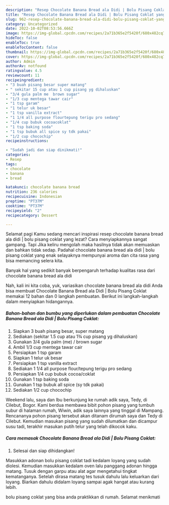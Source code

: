```yaml
---
description: "Resep Chocolate Banana Bread ala Didi | Bolu Pisang Coklat yang Enak , Enak Banget"
title: "Resep Chocolate Banana Bread ala Didi | Bolu Pisang Coklat yang Enak , Enak Banget"
slug: 962-resep-chocolate-banana-bread-ala-didi-bolu-pisang-coklat-yang-enak-enak-banget
category: Uncategorized
date: 2022-10-02T08:53:56.666Z
image: https://img-global.cpcdn.com/recipes/2a71b365e2f5420f/680x482cq70/chocolate-banana-bread-ala-didi-bolu-pisang-coklat-foto-resep-utama.jpg
hideToc: false
enableToc: true
enableTocContent: false
thumbnail: https://img-global.cpcdn.com/recipes/2a71b365e2f5420f/680x482cq70/chocolate-banana-bread-ala-didi-bolu-pisang-coklat-foto-resep-utama.jpg
cover: https://img-global.cpcdn.com/recipes/2a71b365e2f5420f/680x482cq70/chocolate-banana-bread-ala-didi-bolu-pisang-coklat-foto-resep-utama.jpg
author: Admin
authorAv: notfound
ratingvalue: 4.5
reviewcount: 11
recipeingredient:
- "3 buah pisang besar super matang"
- " sekitar 15 cup atau 1 cup pisang yg dihaluskan"
- "3/4 gula palm me  brown sugar"
- "1/3 cup mentega tawar cair"
- "1 tsp garam"
- "1 telur uk besar"
- "1 tsp vanilla extract"
- "1 1/4 all purpose flourtepung terigu pro sedang"
- "1/4 cup bubuk cocoacoklat"
- "1 tsp baking soda"
- "1 tsp bubuk all spice sy tdk pakai"
- "1/2 cup chocochip"
recipeinstructions:

- "Sudah jadi dan siap dinikmati!"
categories:
- Resep
tags:
- chocolate
- banana
- bread

katakunci: chocolate banana bread 
nutrition: 236 calories
recipecuisine: Indonesian
preptime: "PT37M"
cooktime: "PT37M"
recipeyield: "2"
recipecategory: Dessert

---
```



Selamat pagi Kamu sedang mencari inspirasi resep chocolate banana bread ala didi | bolu pisang coklat yang lezat? Cara menyiapkannya sangat gampang. Tapi Jika keliru mengolah maka hasilnya tidak akan memuaskan dan bahkan tidak sedap. Padahal chocolate banana bread ala didi | bolu pisang coklat yang enak selayaknya mempunyai aroma dan cita rasa yang bisa memancing selera kita.


Banyak hal yang sedikit banyak berpengaruh terhadap kualitas rasa dari chocolate banana bread ala didi 

Nah, kali ini kita coba, yuk, variasikan chocolate banana bread ala didi  Anda bisa membuat Chocolate Banana Bread ala Didi | Bolu Pisang Coklat memakai 12 bahan dan 0 langkah pembuatan. Berikut ini langkah-langkah dalam menyiapkan hidangannya.

<!--inarticleads1-->

##### Bahan-bahan dan bumbu yang diperlukan dalam pembuatan Chocolate Banana Bread ala Didi | Bolu Pisang Coklat:

1. Siapkan 3 buah pisang besar, super matang
1. Sediakan  (sekitar 1.5 cup atau 1¾ cup pisang yg dihaluskan)
1. Gunakan 3/4 gula palm (me) / brown sugar
1. Ambil 1/3 cup mentega tawar cair
1. Persiapkan 1 tsp garam
1. Siapkan 1 telur uk besar
1. Persiapkan 1 tsp vanilla extract
1. Sediakan 1 1/4 all purpose flour/tepung terigu pro sedang
1. Persiapkan 1/4 cup bubuk cocoa/coklat
1. Gunakan 1 tsp baking soda
1. Gunakan 1 tsp bubuk all spice (sy tdk pakai)
1. Sediakan 1/2 cup chocochip


Weekend lalu, saya dan Ibu berkunjung ke rumah adik saya, Tedy, di Cilebut, Bogor. Kami berdua membawa bibit pohon pisang yang tumbuh subur di halaman rumah, Wiwin, adik saya lainnya yang tinggal di Mampang. Rencananya pohon pisang tersebut akan ditanam dirumah saya dan Tedy di Cilebut. Kemudian masukan pisang yang sudah dilumatkan dan dicampur susu tadi, terakhir masukan putih telur yang telah dikocok kaku. 

<!--inarticleads2-->

##### Cara memasak Chocolate Banana Bread ala Didi | Bolu Pisang Coklat:


1. Selesai dan siap dihidangkan!

Masukkan adonan bolu pisang coklat tadi kedalam loyang yang sudah diolesi. Kemudian masukkan kedalam oven lalu panggang adonan hingga matang. Tusuk dengan garpu atau alat agar mengetahui tingkat kematanganya. Setelah dirasa matang tes tusuk dahulu lalu keluarkan dari loyang. Biarkan dahulu didalam loyang sampai agak hangat atau kurang lebih. 

 bolu pisang coklat yang bisa anda praktikkan di rumah. Selamat menikmati
